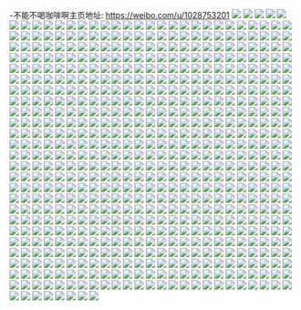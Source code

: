 -不能不喝咖啡啊主页地址: https://weibo.com/u/1028753201 
![](https://wx4.sinaimg.cn/mw2000/3d518731ly1h8ztpsaerjj22bc2bcb29.jpg) 
![](https://wx4.sinaimg.cn/mw2000/3d518731ly1h8xt05nk2vj20wi1yc7wh.jpg) 
![](https://wx4.sinaimg.cn/mw2000/3d518731ly1h8wmmqeaiyj20s31e2k1a.jpg) 
![](https://wx4.sinaimg.cn/mw2000/3d518731ly1h8wmmpzhv9j20u01hcgve.jpg) 
![](https://wx4.sinaimg.cn/mw2000/3d518731ly1h8v99rtomgj20wi1yc1d0.jpg) 
![](https://wx4.sinaimg.cn/mw2000/3d518731ly1h8vdhrfj0vj20wi1ycqv5.jpg) 
![](https://wx4.sinaimg.cn/mw2000/3d518731ly1h8v99pd0cdj20r71nf7e6.jpg) 
![](https://wx4.sinaimg.cn/mw2000/3d518731ly1h8v640mb1xj20wi1ycqv5.jpg) 
![](https://wx4.sinaimg.cn/mw2000/3d518731ly1h8v641k3awj20wi0evwka.jpg) 
![](https://wx4.sinaimg.cn/mw2000/3d518731ly1h8u7l6lbayj21p229f7t1.jpg) 
![](https://wx4.sinaimg.cn/mw2000/3d518731ly1h8u71vj6uyj20wi1ycnpd.jpg) 
![](https://wx4.sinaimg.cn/mw2000/3d518731ly1h8mt44dcsoj20wi1ycb29.jpg) 
![](https://wx4.sinaimg.cn/mw2000/3d518731ly1h8l48dbsxrj211j1e21h4.jpg) 
![](https://wx4.sinaimg.cn/mw2000/3d518731ly1h8l48cvdltj21pu1pukjl.jpg) 
![](https://wx4.sinaimg.cn/mw2000/3d518731gy1h8klxkyzonj20wi1ycwv8.jpg) 
![](https://wx4.sinaimg.cn/mw2000/3d518731ly1h8k1j8hee7j20u01407cd.jpg) 
![](https://wx4.sinaimg.cn/mw2000/3d518731ly1h8ijbxivlbj22382sbqv5.jpg) 
![](https://wx4.sinaimg.cn/mw2000/3d518731ly1h8ijchmo5sj20u0140121.jpg) 
![](https://wx4.sinaimg.cn/mw2000/3d518731ly1h8ijch7rsjj21s02dc4qq.jpg) 
![](https://wx4.sinaimg.cn/mw2000/3d518731ly1h8dvokt5tmj20wi1l7gzt.jpg) 
![](https://wx4.sinaimg.cn/mw2000/3d518731ly1h8dp27x49sj20nb0u3n3w.jpg) 
![](https://wx4.sinaimg.cn/mw2000/3d518731ly1h8cvzvcnx6j20ln0zxwmb.jpg) 
![](https://wx4.sinaimg.cn/mw2000/3d518731ly1h8culbm9urj20rp1y9n8x.jpg) 
![](https://wx4.sinaimg.cn/mw2000/3d518731ly1h8culc67orj20s81ergxc.jpg) 
![](https://wx4.sinaimg.cn/mw2000/3d518731ly1h8cjzcaf8wj20u00u0dj0.jpg) 
![](https://wx4.sinaimg.cn/mw2000/3d518731ly1h8cjvvx0rbj20rc16pwiv.jpg) 
![](https://wx4.sinaimg.cn/mw2000/3d518731ly1h8cixrlykoj20wi1yckjl.jpg) 
![](https://wx4.sinaimg.cn/mw2000/3d518731ly1h8cihvyab4j21ev1vtkg1.jpg) 
![](https://wx4.sinaimg.cn/mw2000/3d518731ly1h8cii1ecsuj22c0340npe.jpg) 
![](https://wx4.sinaimg.cn/mw2000/3d518731ly1h8buz813ojj20pb18zn3v.jpg) 
![](https://wx4.sinaimg.cn/mw2000/3d518731ly1h8buz8sfhkj22c02c0hdu.jpg) 
![](https://wx4.sinaimg.cn/mw2000/3d518731ly1h81ffommzaj20wi1ychdt.jpg) 
![](https://wx4.sinaimg.cn/mw2000/3d518731ly1h7z2gsks80j212f1f81co.jpg) 
![](https://wx4.sinaimg.cn/mw2000/3d518731ly1h7z2gv4n9tj20zn1bjng8.jpg) 
![](https://wx4.sinaimg.cn/mw2000/3d518731ly1h7z2gxjqufj20zv1btqul.jpg) 
![](https://wx4.sinaimg.cn/mw2000/3d518731ly1h7z2gqhglsj20yh19y1bz.jpg) 
![](https://wx4.sinaimg.cn/mw2000/3d518731ly1h7z2gzpn9ij20vu16vh58.jpg) 
![](https://wx4.sinaimg.cn/mw2000/3d518731ly1h7z2h0m09jj21281eztee.jpg) 
![](https://wx4.sinaimg.cn/mw2000/3d518731ly1h7yxvbziolj21lh1lhqur.jpg) 
![](https://wx4.sinaimg.cn/mw2000/3d518731ly1h7yykqdh4bj21nw1nwkae.jpg) 
![](https://wx4.sinaimg.cn/mw2000/3d518731ly1h7y19mtw6rj229y31aqns.jpg) 
![](https://wx4.sinaimg.cn/mw2000/3d518731ly1h7wzsoawkkj221w21wb2a.jpg) 
![](https://wx4.sinaimg.cn/mw2000/3d518731ly1h7vi27blufj221w21wb2a.jpg) 
![](https://wx4.sinaimg.cn/mw2000/3d518731ly1h7u8qe16nij21s02dcnpd.jpg) 
![](https://wx4.sinaimg.cn/mw2000/3d518731ly1h7t0bkndghj21s02dce81.jpg) 
![](https://wx4.sinaimg.cn/mw2000/3d518731ly1h7r1guibskj21pm2a5npd.jpg) 
![](https://wx4.sinaimg.cn/mw2000/3d518731ly1h7pxnd982wj20wi0n0n3l.jpg) 
![](https://wx4.sinaimg.cn/mw2000/3d518731ly1h7oe5sdt69j21wq2jm4qq.jpg) 
![](https://wx4.sinaimg.cn/mw2000/3d518731ly1h7oe5tsvbtj21p629k4qp.jpg) 
![](https://wx4.sinaimg.cn/mw2000/3d518731ly1h7oe5w74nrj21pl2a4e82.jpg) 
![](https://wx4.sinaimg.cn/mw2000/3d518731ly1h7oe5yzme0j20r71cenci.jpg) 
![](https://wx4.sinaimg.cn/mw2000/3d518731ly1h7oe60i5kzj21bn1ri4qp.jpg) 
![](https://wx4.sinaimg.cn/mw2000/3d518731ly1h7oe64d6z9j21db1tqh6k.jpg) 
![](https://wx4.sinaimg.cn/mw2000/3d518731ly1h7oe6bg2s4j21qb2b2b29.jpg) 
![](https://wx4.sinaimg.cn/mw2000/3d518731ly1h7n73iosocj20wi1ychdt.jpg) 
![](https://wx4.sinaimg.cn/mw2000/3d518731ly1h7lf8jyc5wj21qb2b2b29.jpg) 
![](https://wx4.sinaimg.cn/mw2000/3d518731ly1h7lf8eetebj20wi0ba75q.jpg) 
![](https://wx4.sinaimg.cn/mw2000/3d518731ly1h7lf8gdow7j21xs2781kx.jpg) 
![](https://wx4.sinaimg.cn/mw2000/3d518731ly1h7lf8gqee8j21er1erk93.jpg) 
![](https://wx4.sinaimg.cn/mw2000/3d518731ly1h7lf91v20pj20iw0fngnj.jpg) 
![](https://wx4.sinaimg.cn/mw2000/3d518731ly1h7lf8h7h4mj21zx1zxe81.jpg) 
![](https://wx4.sinaimg.cn/mw2000/3d518731ly1h7k4hf6h50j214r14rtke.jpg) 
![](https://wx4.sinaimg.cn/mw2000/3d518731ly1h7edz8rom2j20wi1yc43e.jpg) 
![](https://wx4.sinaimg.cn/mw2000/3d518731ly1h7ecugpd5nj20kh0pjadd.jpg) 
![](https://wx4.sinaimg.cn/mw2000/3d518731ly1h7dna6b4lxj21jt2ckkjl.jpg) 
![](https://wx4.sinaimg.cn/mw2000/3d518731ly1h7b0ylhivzj21l3245k6z.jpg) 
![](https://wx4.sinaimg.cn/mw2000/3d518731ly1h7b0yniy2tj228f2z91ky.jpg) 
![](https://wx4.sinaimg.cn/mw2000/3d518731ly1h7b0ypzsqzj22c0340u0x.jpg) 
![](https://wx4.sinaimg.cn/mw2000/3d518731ly1h7b0z4ufcsj221n2q7e81.jpg) 
![](https://wx4.sinaimg.cn/mw2000/3d518731ly1h74smg9y6fj22c0340qv6.jpg) 
![](https://wx4.sinaimg.cn/mw2000/3d518731ly1h6wmogph7dj20wi05pq3t.jpg) 
![](https://wx4.sinaimg.cn/mw2000/3d518731ly1h6wmojrhtcj21j42pze82.jpg) 
![](https://wx4.sinaimg.cn/mw2000/3d518731ly1h6wmop6j0mj20th133n1d.jpg) 
![](https://wx4.sinaimg.cn/mw2000/3d518731ly1h6rckykiaij21ps2ad1ky.jpg) 
![](https://wx4.sinaimg.cn/mw2000/3d518731ly1h6rckzixr2j229d30hhdu.jpg) 
![](https://wx4.sinaimg.cn/mw2000/3d518731ly1h6mjrkgb1rj21hl1zg1kx.jpg) 
![](https://wx4.sinaimg.cn/mw2000/3d518731ly1h6k7m7r4s5j20wi1ycabk.jpg) 
![](https://wx4.sinaimg.cn/mw2000/3d518731ly1h5r8483889j21rb1rb7wh.jpg) 
![](https://wx4.sinaimg.cn/mw2000/3d518731ly1h5i1qgwb6lj21s02dcb29.jpg) 
![](https://wx4.sinaimg.cn/mw2000/3d518731ly1h5i1qtqgo7j218f1n8h3y.jpg) 
![](https://wx4.sinaimg.cn/mw2000/3d518731ly1h5i1qvm6m1j21s02dchdt.jpg) 
![](https://wx4.sinaimg.cn/mw2000/3d518731ly1h5i1qonpsij21o928chdt.jpg) 
![](https://wx4.sinaimg.cn/mw2000/3d518731ly1h5i1qr16o0j20lc0sgk01.jpg) 
![](https://wx4.sinaimg.cn/mw2000/3d518731ly1h5i1qx061qj21s02dcb29.jpg) 
![](https://wx4.sinaimg.cn/mw2000/3d518731ly1h5ets55ljqj20vy07ldiv.jpg) 
![](https://wx4.sinaimg.cn/mw2000/3d518731ly1h5ed7reb1xj20us15d7mx.jpg) 
![](https://wx4.sinaimg.cn/mw2000/3d518731ly1h5ed80ygmrj21qo2bke3t.jpg) 
![](https://wx4.sinaimg.cn/mw2000/3d518731ly1h547t07hehj20wi1yc1kx.jpg) 
![](https://wx4.sinaimg.cn/mw2000/3d518731ly1h51j59hs4wj22c02c01kx.jpg) 
![](https://wx4.sinaimg.cn/mw2000/3d518731ly1h51j5ajwzpj22ae2ae1kx.jpg) 
![](https://wx4.sinaimg.cn/mw2000/3d518731ly1h51j5brmwdj22d02d0u0x.jpg) 
![](https://wx4.sinaimg.cn/mw2000/3d518731ly1h51j4p3b5gj22c02c0kjl.jpg) 
![](https://wx4.sinaimg.cn/mw2000/3d518731ly1h51j7k1h9dj20u00u07do.jpg) 
![](https://wx4.sinaimg.cn/mw2000/3d518731ly1h50v2px61lj217q1mcnpd.jpg) 
![](https://wx4.sinaimg.cn/mw2000/3d518731ly1h50v2z339lj20wi16l42e.jpg) 
![](https://wx4.sinaimg.cn/mw2000/3d518731ly1h50v2zltflj217r1mcx2t.jpg) 
![](https://wx4.sinaimg.cn/mw2000/3d518731ly1h4zprqv931j20sg0sgn1v.jpg) 
![](https://wx4.sinaimg.cn/mw2000/3d518731ly1h4zprrti9pj20wi18d17e.jpg) 
![](https://wx4.sinaimg.cn/mw2000/3d518731ly1h4tw8bilawj20lb0rp78v.jpg) 
![](https://wx4.sinaimg.cn/mw2000/3d518731ly1h4tw30w5i5j20ea0eawfn.jpg) 
![](https://wx4.sinaimg.cn/mw2000/3d518731ly1h4p7xz8cbnj211r1ec4fe.jpg) 
![](https://wx4.sinaimg.cn/mw2000/3d518731ly1h4p7yb7iwsj21eq1vo7wh.jpg) 
![](https://wx4.sinaimg.cn/mw2000/3d518731ly1h4p7yj43dij21s02dcqv6.jpg) 
![](https://wx4.sinaimg.cn/mw2000/3d518731ly1h4p7ymodn6j20um14uwpg.jpg) 
![](https://wx4.sinaimg.cn/mw2000/3d518731ly1h4mx4tpegzj21c31c3b29.jpg) 
![](https://wx4.sinaimg.cn/mw2000/3d518731ly1h4mx4yowasj21qw1qv1kx.jpg) 
![](https://wx4.sinaimg.cn/mw2000/3d518731ly1h4mx4x1gqaj21361gxnev.jpg) 
![](https://wx4.sinaimg.cn/mw2000/3d518731ly1h4mx4zjxtij21sc1sce81.jpg) 
![](https://wx4.sinaimg.cn/mw2000/3d518731ly1h4habcx8lvj20s10sgdmk.jpg) 
![](https://wx4.sinaimg.cn/mw2000/3d518731ly1h4h4etitywj20sg0sgtf0.jpg) 
![](https://wx4.sinaimg.cn/mw2000/3d518731ly1h4h4etptndj20sg0sgq9h.jpg) 
![](https://wx4.sinaimg.cn/mw2000/3d518731ly1h4h4esv0shj20sf0ru44c.jpg) 
![](https://wx4.sinaimg.cn/mw2000/3d518731ly1h4fz5739pcj219s1p1e81.jpg) 
![](https://wx4.sinaimg.cn/mw2000/3d518731ly1h4duu69vjoj21mp1nzu0x.jpg) 
![](https://wx4.sinaimg.cn/mw2000/3d518731ly1h4duuabc0rj21ma1mahdt.jpg) 
![](https://wx4.sinaimg.cn/mw2000/3d518731ly1h4dutlfs4aj21o01o0x6p.jpg) 
![](https://wx4.sinaimg.cn/mw2000/3d518731ly1h44ncuzp0sj227x27xnpd.jpg) 
![](https://wx4.sinaimg.cn/mw2000/3d518731ly1h44ncvn2lkj20wi0oadnm.jpg) 
![](https://wx4.sinaimg.cn/mw2000/3d518731ly1h44ncu64luj22bc3347wh.jpg) 
![](https://wx4.sinaimg.cn/mw2000/3d518731ly1h44nch2z8dj21o01o0x6p.jpg) 
![](https://wx4.sinaimg.cn/mw2000/3d518731ly1h3yrmw0azej22c0340kjn.jpg) 
![](https://wx4.sinaimg.cn/mw2000/3d518731ly1h3yrmreb7kj20vy16jtty.jpg) 
![](https://wx4.sinaimg.cn/mw2000/3d518731ly1h3yrmunb47j21px2at1kx.jpg) 
![](https://wx4.sinaimg.cn/mw2000/3d518731ly1h3yrmxjfzaj21qo2dcnpd.jpg) 
![](https://wx4.sinaimg.cn/mw2000/3d518731ly1h3yrn15entj21jo29xnpd.jpg) 
![](https://wx4.sinaimg.cn/mw2000/3d518731ly1h3yrn6bky0j22dc1tdqv5.jpg) 
![](https://wx4.sinaimg.cn/mw2000/3d518731ly1h3whnat4jsj21lf2dcb29.jpg) 
![](https://wx4.sinaimg.cn/mw2000/3d518731ly1h3whnncuk5j22ak2akkjl.jpg) 
![](https://wx4.sinaimg.cn/mw2000/3d518731ly1h3v6gl1h4qj22171k4kjl.jpg) 
![](https://wx4.sinaimg.cn/mw2000/3d518731ly1h3v6gls8f5j21hm1zh7wh.jpg) 
![](https://wx4.sinaimg.cn/mw2000/3d518731ly1h3sx4hbhi3j227a27a7wh.jpg) 
![](https://wx4.sinaimg.cn/mw2000/3d518731ly1h3sx4hs5q5j20zj0zjq66.jpg) 
![](https://wx4.sinaimg.cn/mw2000/3d518731ly1h3sx4j76txj231129dnpe.jpg) 
![](https://wx4.sinaimg.cn/mw2000/3d518731ly1h3sx4ksyi2j228o28ohdv.jpg) 
![](https://wx4.sinaimg.cn/mw2000/3d518731ly1h3sx4m753wj22bz2c0kjn.jpg) 
![](https://wx4.sinaimg.cn/mw2000/3d518731ly1h3uyp3s3kkj22ab2abhdw.jpg) 
![](https://wx4.sinaimg.cn/mw2000/3d518731ly1h3uyp26x8fj21sc1scaz7.jpg) 
![](https://wx4.sinaimg.cn/mw2000/3d518731ly1h3rt1bqtebj21sc1scnjc.jpg) 
![](https://wx4.sinaimg.cn/mw2000/3d518731ly1h3rt1b952qj20u00u0n0b.jpg) 
![](https://wx4.sinaimg.cn/mw2000/3d518731ly1h3rpys4yqjj21ei1einoi.jpg) 
![](https://wx4.sinaimg.cn/mw2000/3d518731ly1h3rpyyhj3fj22c02c0b2b.jpg) 
![](https://wx4.sinaimg.cn/mw2000/3d518731ly1h3rpyq7hlfj22bc334b2a.jpg) 
![](https://wx4.sinaimg.cn/mw2000/3d518731ly1h3rpygyf7wj21s02dcnpd.jpg) 
![](https://wx4.sinaimg.cn/mw2000/3d518731ly1h3rpyfvyfxj21pt2dce81.jpg) 
![](https://wx4.sinaimg.cn/mw2000/3d518731ly1h3pc8xvcjrj21qw2bv1ky.jpg) 
![](https://wx4.sinaimg.cn/mw2000/3d518731ly1h3pc938m0tj21pa29p4n9.jpg) 
![](https://wx4.sinaimg.cn/mw2000/3d518731ly1h3pc91mymzj21o3285b29.jpg) 
![](https://wx4.sinaimg.cn/mw2000/3d518731ly1h3pc9437muj21n5241wzj.jpg) 
![](https://wx4.sinaimg.cn/mw2000/3d518731ly1h3pc9nohenj21rc2che81.jpg) 
![](https://wx4.sinaimg.cn/mw2000/3d518731ly1h3pc92aywsj21mb23p7uq.jpg) 
![](https://wx4.sinaimg.cn/mw2000/3d518731ly1h3kqalb7zgj21rj2cp4qp.jpg) 
![](https://wx4.sinaimg.cn/mw2000/3d518731ly1h3kqakkdkrj21pu2ag1kx.jpg) 
![](https://wx4.sinaimg.cn/mw2000/3d518731ly1h3kqam9ws7j21s01rzarn.jpg) 
![](https://wx4.sinaimg.cn/mw2000/3d518731ly1h3imhnl029j22bz2c07wj.jpg) 
![](https://wx4.sinaimg.cn/mw2000/3d518731ly1h3imhovxvkj229a29a4qq.jpg) 
![](https://wx4.sinaimg.cn/mw2000/3d518731ly1h3imhq1kvbj227u27ukjm.jpg) 
![](https://wx4.sinaimg.cn/mw2000/3d518731ly1h3imhr1dugj22c02c0kjl.jpg) 
![](https://wx4.sinaimg.cn/mw2000/3d518731ly1h3im58mo6tj21kb1ksts7.jpg) 
![](https://wx4.sinaimg.cn/mw2000/3d518731ly1h3hfdq5b95j22ae31ve3b.jpg) 
![](https://wx4.sinaimg.cn/mw2000/3d518731ly1h3hfdri61zj23402c01kx.jpg) 
![](https://wx4.sinaimg.cn/mw2000/3d518731ly1h3imfaxf8uj21r2224e6v.jpg) 
![](https://wx4.sinaimg.cn/mw2000/3d518731ly1h3fwhhqh3kj2271271x6p.jpg) 
![](https://wx4.sinaimg.cn/mw2000/3d518731ly1h3fwhvrft8j22bz2bb4qr.jpg) 
![](https://wx4.sinaimg.cn/mw2000/3d518731ly1h3abbhmsrdj217a1mwe81.jpg) 
![](https://wx4.sinaimg.cn/mw2000/3d518731ly1h3abberm9zj22c0340b2a.jpg) 
![](https://wx4.sinaimg.cn/mw2000/3d518731ly1h3abbgiwhrj22c03404qs.jpg) 
![](https://wx4.sinaimg.cn/mw2000/3d518731ly1h3abbl53r5j223v2t67wi.jpg) 
![](https://wx4.sinaimg.cn/mw2000/3d518731ly1h3abbouc3oj22rw25hkjm.jpg) 
![](https://wx4.sinaimg.cn/mw2000/3d518731ly1h3abbu0swqj22c0340x6p.jpg) 
![](https://wx4.sinaimg.cn/mw2000/3d518731ly1h3abbie60tj23402c01kx.jpg) 
![](https://wx4.sinaimg.cn/mw2000/3d518731ly1h3abbmz4yvj227g2xye83.jpg) 
![](https://wx4.sinaimg.cn/mw2000/3d518731ly1h3abbjtiu0j224s2t7e83.jpg) 
![](https://wx4.sinaimg.cn/mw2000/3d518731ly1h3abbsnknoj22c03407wk.jpg) 
![](https://wx4.sinaimg.cn/mw2000/3d518731ly1h3abbd94kij217r1mc4qp.jpg) 
![](https://wx4.sinaimg.cn/mw2000/3d518731ly1h3abbqk811j22c0340u0z.jpg) 
![](https://wx4.sinaimg.cn/mw2000/3d518731ly1h3abbnraobj217r1mctzn.jpg) 
![](https://wx4.sinaimg.cn/mw2000/3d518731ly1h3ab9rll4pj232g2aub2b.jpg) 
![](https://wx4.sinaimg.cn/mw2000/3d518731ly1h3abad8ot2j22812yp7wi.jpg) 
![](https://wx4.sinaimg.cn/mw2000/3d518731ly1h3ab9vko1fj22c0340nph.jpg) 
![](https://wx4.sinaimg.cn/mw2000/3d518731ly1h3aba22aqkj227y2nbe82.jpg) 
![](https://wx4.sinaimg.cn/mw2000/3d518731ly1h3aba2qcjuj217q1mcql3.jpg) 
![](https://wx4.sinaimg.cn/mw2000/3d518731ly1h3ab9xoz58j22c0340b2b.jpg) 
![](https://wx4.sinaimg.cn/mw2000/3d518731ly1h3aba7iynyj217r1mc7uy.jpg) 
![](https://wx4.sinaimg.cn/mw2000/3d518731ly1h3aba03e4pj21ei1ei7wh.jpg) 
![](https://wx4.sinaimg.cn/mw2000/3d518731ly1h3abac75pqj21721lg4qp.jpg) 
![](https://wx4.sinaimg.cn/mw2000/3d518731ly1h3ab9z12w8j228r2zo4qr.jpg) 
![](https://wx4.sinaimg.cn/mw2000/3d518731ly1h3aba0yls0j217q1mce81.jpg) 
![](https://wx4.sinaimg.cn/mw2000/3d518731ly1h3aba3vl5wj217q1mc7wh.jpg) 
![](https://wx4.sinaimg.cn/mw2000/3d518731ly1h3aba4frkgj21ei1eikhx.jpg) 
![](https://wx4.sinaimg.cn/mw2000/3d518731ly1h3aba641xij217q1mce81.jpg) 
![](https://wx4.sinaimg.cn/mw2000/3d518731ly1h3aba6wcikj219g1k27wh.jpg) 
![](https://wx4.sinaimg.cn/mw2000/3d518731ly1h3aba9g53ij22c03401l0.jpg) 
![](https://wx4.sinaimg.cn/mw2000/3d518731ly1h3abab80xxj224q2uaqv7.jpg) 
![](https://wx4.sinaimg.cn/mw2000/3d518731ly1h3ab9q0k13j228l2zgx6r.jpg) 
![](https://wx4.sinaimg.cn/mw2000/3d518731ly1h2ueylxxfvj20hs1e4n2d.jpg) 
![](https://wx4.sinaimg.cn/mw2000/3d518731ly1h2rwied4pxj214o1h1wwn.jpg) 
![](https://wx4.sinaimg.cn/mw2000/3d518731ly1h2rwidv5xrj23402c01kx.jpg) 
![](https://wx4.sinaimg.cn/mw2000/3d518731ly1h2rwieuc0lj213d1ginhm.jpg) 
![](https://wx4.sinaimg.cn/mw2000/3d518731ly1h2r9wthktsj20wi0j7jw5.jpg) 
![](https://wx4.sinaimg.cn/mw2000/3d518731ly1h2r9wx10nsj20rx0tcwlj.jpg) 
![](https://wx4.sinaimg.cn/mw2000/3d518731ly1h2nf9nvibuj20rx197dqr.jpg) 
![](https://wx4.sinaimg.cn/mw2000/3d518731ly1h2ma1liopbj20wi0j7q96.jpg) 
![](https://wx4.sinaimg.cn/mw2000/3d518731ly1h2gfkl0z2cj229j29jnpe.jpg) 
![](https://wx4.sinaimg.cn/mw2000/3d518731ly1h2ezo12rxgj20xc1klgzq.jpg) 
![](https://wx4.sinaimg.cn/mw2000/3d518731ly1h2ezo1xlx0j20sc08541c.jpg) 
![](https://wx4.sinaimg.cn/mw2000/3d518731ly1h2ezo4yt2mj20uk6axb29.jpg) 
![](https://wx4.sinaimg.cn/mw2000/3d518731ly1h2b4fa5kb7j20hs0hs0t7.jpg) 
![](https://wx4.sinaimg.cn/mw2000/3d518731ly1h29cc3vxrij21be0zke81.jpg) 
![](https://wx4.sinaimg.cn/mw2000/3d518731ly1h29cbyknoaj22dc1s04qp.jpg) 
![](https://wx4.sinaimg.cn/mw2000/3d518731ly1h215boqu47j22c0340nph.jpg) 
![](https://wx4.sinaimg.cn/mw2000/3d518731ly1h20t2uldaqj20wi1yc7wh.jpg) 
![](https://wx4.sinaimg.cn/mw2000/3d518731gy1h1wb8wvqutj20ug0u0wnn.jpg) 
![](https://wx4.sinaimg.cn/mw2000/3d518731gy1h1wb6akundj20tz0tx7gt.jpg) 
![](https://wx4.sinaimg.cn/mw2000/3d518731gy1h1wb6biunbj20tz0tz0zv.jpg) 
![](https://wx4.sinaimg.cn/mw2000/3d518731ly1h1f7eonzgzj22c03407wj.jpg) 
![](https://wx4.sinaimg.cn/mw2000/3d518731ly1h1ewa6t0zqj22c0340hdu.jpg) 
![](https://wx4.sinaimg.cn/mw2000/3d518731ly1h1ewa90yhrj22312s1u0x.jpg) 
![](https://wx4.sinaimg.cn/mw2000/3d518731ly1h0zyl3m4coj22c0340npe.jpg) 
![](https://wx4.sinaimg.cn/mw2000/3d518731ly1h0qk9rzxg8j217q1mckdk.jpg) 
![](https://wx4.sinaimg.cn/mw2000/3d518731ly1h0nnxrb7fdj22c0340qv5.jpg) 
![](https://wx4.sinaimg.cn/mw2000/3d518731ly1h0hxfd6e7ej20uka4c1l2.jpg) 
![](https://wx4.sinaimg.cn/mw2000/3d518731ly1h0hxfertv9j20uk5nsnpe.jpg) 
![](https://wx4.sinaimg.cn/mw2000/3d518731ly1h0hxfgnbhvj20uk6t27wj.jpg) 
![](https://wx4.sinaimg.cn/mw2000/3d518731ly1h0hxfizfeuj20xc4xse83.jpg) 
![](https://wx4.sinaimg.cn/mw2000/3d518731ly1h0hxfjujlnj21ce1gqh2a.jpg) 
![](https://wx4.sinaimg.cn/mw2000/3d518731ly1h0hxfwxhc5j21s02dcx6p.jpg) 
![](https://wx4.sinaimg.cn/mw2000/3d518731ly1h0hxg12u8fj21lr2uonpf.jpg) 
![](https://wx4.sinaimg.cn/mw2000/3d518731ly1h0hxfm06tpj20yn1a64qp.jpg) 
![](https://wx4.sinaimg.cn/mw2000/3d518731ly1h0hxfnin87j225x2vwu0y.jpg) 
![](https://wx4.sinaimg.cn/mw2000/3d518731ly1h0hxfolscsj217q1mcqth.jpg) 
![](https://wx4.sinaimg.cn/mw2000/3d518731ly1h0hxfqwdrgj226r2x1kjl.jpg) 
![](https://wx4.sinaimg.cn/mw2000/3d518731ly1h0hxfyvei7j21js15u4qp.jpg) 
![](https://wx4.sinaimg.cn/mw2000/3d518731ly1h0hxfzlo3ij20mn0ejjti.jpg) 
![](https://wx4.sinaimg.cn/mw2000/3d518731ly1h0hxfv0awaj22c0340kjl.jpg) 
![](https://wx4.sinaimg.cn/mw2000/3d518731ly1h0hxftrm0aj21fg1dk7eh.jpg) 
![](https://wx4.sinaimg.cn/mw2000/3d518731ly1h0hxfsncbqj217q1ma7p7.jpg) 
![](https://wx4.sinaimg.cn/mw2000/3d518731ly1h0hxfrvw24j217r1mcap5.jpg) 
![](https://wx4.sinaimg.cn/mw2000/3d518731ly1h0hxfvtms9j217r1mc4gy.jpg) 
![](https://wx4.sinaimg.cn/mw2000/3d518731ly1h09rsyj7taj21o0280b29.jpg) 
![](https://wx4.sinaimg.cn/mw2000/3d518731ly1h09rt1203ej21n42807wh.jpg) 
![](https://wx4.sinaimg.cn/mw2000/3d518731ly1h05l227c9rj20wi16rn6l.jpg) 
![](https://wx4.sinaimg.cn/mw2000/3d518731ly1h04elmbm37j217q1mc7wd.jpg) 
![](https://wx4.sinaimg.cn/mw2000/3d518731ly1h04elk0x1bj226m2wuhdt.jpg) 
![](https://wx4.sinaimg.cn/mw2000/3d518731ly1h04elqc85xj217q1maqmw.jpg) 
![](https://wx4.sinaimg.cn/mw2000/3d518731ly1h04elp11odj217q1mc1kx.jpg) 
![](https://wx4.sinaimg.cn/mw2000/3d518731ly1h04em13m2rj217q1mch9v.jpg) 
![](https://wx4.sinaimg.cn/mw2000/3d518731ly1h04elo8o84j217r1mckj8.jpg) 
![](https://wx4.sinaimg.cn/mw2000/3d518731ly1h04elpratsj217s1mc4qp.jpg) 
![](https://wx4.sinaimg.cn/mw2000/3d518731ly1h04elr2d90j217q1mc4jt.jpg) 
![](https://wx4.sinaimg.cn/mw2000/3d518731ly1h04elnh7zvj217q1mc4qq.jpg) 
![](https://wx4.sinaimg.cn/mw2000/3d518731ly1h04elizwybj217q1mcaoj.jpg) 
![](https://wx4.sinaimg.cn/mw2000/3d518731ly1h011toodmsj22c0340u0y.jpg) 
![](https://wx4.sinaimg.cn/mw2000/3d518731ly1h011tf7009j228g2za1ky.jpg) 
![](https://wx4.sinaimg.cn/mw2000/3d518731ly1h011tuzurcj22c03401ky.jpg) 
![](https://wx4.sinaimg.cn/mw2000/3d518731ly1h011u1hl5nj22a031cnpe.jpg) 
![](https://wx4.sinaimg.cn/mw2000/3d518731ly1gzzxoir5uuj226q2wzb29.jpg) 
![](https://wx4.sinaimg.cn/mw2000/3d518731ly1gzzxokbib5j22c0340x6q.jpg) 
![](https://wx4.sinaimg.cn/mw2000/3d518731ly1gzzxohjatwj220i2phqv5.jpg) 
![](https://wx4.sinaimg.cn/mw2000/3d518731ly1gzt7lnett9j228v2so1kz.jpg) 
![](https://wx4.sinaimg.cn/mw2000/3d518731ly1gzt7llup2fj22802ypqv5.jpg) 
![](https://wx4.sinaimg.cn/mw2000/3d518731ly1gzt7lozwcdj22c03404qr.jpg) 
![](https://wx4.sinaimg.cn/mw2000/3d518731ly1gzq7tiq05lj21s02dcnpd.jpg) 
![](https://wx4.sinaimg.cn/mw2000/3d518731ly1gzq7th92gij228r2zob29.jpg) 
![](https://wx4.sinaimg.cn/mw2000/3d518731ly1gznnosa6rjj22822yqb29.jpg) 
![](https://wx4.sinaimg.cn/mw2000/3d518731ly1gznnoqh82gj229y31aqv6.jpg) 
![](https://wx4.sinaimg.cn/mw2000/3d518731ly1gzdid2wt1aj216o1kwni3.jpg) 
![](https://wx4.sinaimg.cn/mw2000/3d518731ly1gzdid50ekwj21o0280npd.jpg) 
![](https://wx4.sinaimg.cn/mw2000/3d518731ly1gzdid6g97zj21kw1kw1kx.jpg) 
![](https://wx4.sinaimg.cn/mw2000/3d518731ly1gzdcm2rqxjj22c0340x6q.jpg) 
![](https://wx4.sinaimg.cn/mw2000/3d518731ly1gzdcm7utgqj22c0340hdv.jpg) 
![](https://wx4.sinaimg.cn/mw2000/3d518731ly1gzdclzagrij21h51yuaxs.jpg) 
![](https://wx4.sinaimg.cn/mw2000/3d518731ly1gzca4e27oij20wi0nsgqs.jpg) 
![](https://wx4.sinaimg.cn/mw2000/3d518731ly1gzb3fx0xlzj22c0340e82.jpg) 
![](https://wx4.sinaimg.cn/mw2000/3d518731ly1gzb3fw2rebj20sl1234dt.jpg) 
![](https://wx4.sinaimg.cn/mw2000/3d518731ly1gzb3fy930sj22c03404qq.jpg) 
![](https://wx4.sinaimg.cn/mw2000/3d518731ly1gz9xngo4bbj217q1mc1kx.jpg) 
![](https://wx4.sinaimg.cn/mw2000/3d518731ly1gz8wm99899j20pl10r0yn.jpg) 
![](https://wx4.sinaimg.cn/mw2000/3d518731ly1gz8xrnedthj21hs1hs4kk.jpg) 
![](https://wx4.sinaimg.cn/mw2000/3d518731ly1gz7exhb6jaj20wi0uudli.jpg) 
![](https://wx4.sinaimg.cn/mw2000/3d518731ly1gz7exkt2hbj223u2t4e82.jpg) 
![](https://wx4.sinaimg.cn/mw2000/3d518731ly1gz7d33o6vfj21ib20f7qf.jpg) 
![](https://wx4.sinaimg.cn/mw2000/3d518731ly1gz7d34b6vgj21f21dzat4.jpg) 
![](https://wx4.sinaimg.cn/mw2000/3d518731ly1gz7d32v3f8j21801lye25.jpg) 
![](https://wx4.sinaimg.cn/mw2000/3d518731ly1gyyhog0wpdj22wc269kjl.jpg) 
![](https://wx4.sinaimg.cn/mw2000/3d518731ly1gyyhogmpxbj22qm1hkb29.jpg) 
![](https://wx4.sinaimg.cn/mw2000/3d518731ly1gyyhoesyvuj22so1mre81.jpg) 
![](https://wx4.sinaimg.cn/mw2000/3d518731ly1gywxb1spu7j20ie0azmxs.jpg) 
![](https://wx4.sinaimg.cn/mw2000/3d518731ly1gywqetw9zlj20wi0to0yj.jpg) 
![](https://wx4.sinaimg.cn/mw2000/3d518731ly1gytg3sv0ldj22c0340kjm.jpg) 
![](https://wx4.sinaimg.cn/mw2000/3d518731ly1gyl1toik1oj20wi0yttfx.jpg) 
![](https://wx4.sinaimg.cn/mw2000/3d518731ly1gyi9dxt3b4j22ae31vqv5.jpg) 
![](https://wx4.sinaimg.cn/mw2000/3d518731ly1gyi9dyzwo4j22a831nb29.jpg) 
![](https://wx4.sinaimg.cn/mw2000/3d518731ly1gyfenrocxej2290301e82.jpg) 
![](https://wx4.sinaimg.cn/mw2000/3d518731ly1gyeannf9f9j229o30wnpd.jpg) 
![](https://wx4.sinaimg.cn/mw2000/3d518731ly1gyeanmcfnoj227z2yn7wi.jpg) 
![](https://wx4.sinaimg.cn/mw2000/3d518731ly1gyeanp9r36j226h2wnhdu.jpg) 
![](https://wx4.sinaimg.cn/mw2000/3d518731ly1gybxpmad0nj20wi17g7hd.jpg) 
![](https://wx4.sinaimg.cn/mw2000/3d518731ly1gybxoe2b0ij22c0340e82.jpg) 
![](https://wx4.sinaimg.cn/mw2000/3d518731ly1gybxod7cupj20wi177k5a.jpg) 
![](https://wx4.sinaimg.cn/mw2000/3d518731ly1gy4h4du8klj20jg0dujrm.jpg) 
![](https://wx4.sinaimg.cn/mw2000/3d518731ly1gxy89ynkiej218w0u0n51.jpg) 
![](https://wx4.sinaimg.cn/mw2000/3d518731ly1gwzwo23pq6j226m2wub29.jpg) 
![](https://wx4.sinaimg.cn/mw2000/3d518731ly1gwzwo0x9w1j21un1uon90.jpg) 
![](https://wx4.sinaimg.cn/mw2000/3d518731ly1gwwy3626pdj20wi0d70um.jpg) 
![](https://wx4.sinaimg.cn/mw2000/0017CxHzly1gumw8wnm7dj60wi0lg41p02.jpg) 
![](https://wx4.sinaimg.cn/mw2000/0017CxHzly1gu8eux8fohj620i2oob2a02.jpg) 
![](https://wx4.sinaimg.cn/mw2000/0017CxHzly1gu8euzzzdbj61uo2hcqv502.jpg) 
![](https://wx4.sinaimg.cn/mw2000/3d518731ly1gu8ev23ctwj22c03404qq.jpg) 
![](https://wx4.sinaimg.cn/mw2000/0017CxHzly1gu8euudpa2j627y2ymkjm02.jpg) 
![](https://wx4.sinaimg.cn/mw2000/0017CxHzly1gu8ev4cbmhj62c0340b2a02.jpg) 
![](https://wx4.sinaimg.cn/mw2000/0017CxHzly1gu8evfano1j62c0340u0y02.jpg) 
![](https://wx4.sinaimg.cn/mw2000/0017CxHzly1gu8evk8ajxj62c0340npe02.jpg) 
![](https://wx4.sinaimg.cn/mw2000/0017CxHzly1gu8evnhlutj62c03401ky02.jpg) 
![](https://wx4.sinaimg.cn/mw2000/0017CxHzly1gu8io9ppq2j62c0340x6q02.jpg) 
![](https://wx4.sinaimg.cn/mw2000/3d518731ly1gu8io70b70j22c0340u0y.jpg) 
![](https://wx4.sinaimg.cn/mw2000/3d518731ly1gu8erfn59qj22c03404qq.jpg) 
![](https://wx4.sinaimg.cn/mw2000/0017CxHzly1gu8erkeb5rj62c03407wi02.jpg) 
![](https://wx4.sinaimg.cn/mw2000/0017CxHzly1gu8eri32a0j629y319hdt02.jpg) 
![](https://wx4.sinaimg.cn/mw2000/0017CxHzly1gu8esfgih9j628k2zfe8202.jpg) 
![](https://wx4.sinaimg.cn/mw2000/0017CxHzly1gu8erox06tj626l2wtx6p02.jpg) 
![](https://wx4.sinaimg.cn/mw2000/0017CxHzly1gu8ersns2nj62682wa7wa02.jpg) 
![](https://wx4.sinaimg.cn/mw2000/0017CxHzly1gu8erws6b4j63402c04qr02.jpg) 
![](https://wx4.sinaimg.cn/mw2000/0017CxHzly1gu8erzpdo1j62c0340b2a02.jpg) 
![](https://wx4.sinaimg.cn/mw2000/0017CxHzly1gu8es1uo3mj623v2t54qq02.jpg) 
![](https://wx4.sinaimg.cn/mw2000/0017CxHzly1gu8erd4ua5j62c0340qv502.jpg) 
![](https://wx4.sinaimg.cn/mw2000/0017CxHzly1gu8es3qjxgj62802yonpd02.jpg) 
![](https://wx4.sinaimg.cn/mw2000/0017CxHzly1gu8es5haujj629g30mhdt02.jpg) 
![](https://wx4.sinaimg.cn/mw2000/3d518731ly1gu8es86bq3j22c03404qr.jpg) 
![](https://wx4.sinaimg.cn/mw2000/0017CxHzly1gu8esarquvj62c0340kjm02.jpg) 
![](https://wx4.sinaimg.cn/mw2000/3d518731ly1gu8esdbtqqj22ae31vqv6.jpg) 
![](https://wx4.sinaimg.cn/mw2000/0017CxHzly1gu8esp4h20j61s02dcu0x02.jpg) 
![](https://wx4.sinaimg.cn/mw2000/0017CxHzly1gu8esusvlij62c0340kjm02.jpg) 
![](https://wx4.sinaimg.cn/mw2000/3d518731ly1gu8et3b1pxj22c03407wj.jpg) 
![](https://wx4.sinaimg.cn/mw2000/0017CxHzly1gtpaa9r9dcj628a2z2x6p02.jpg) 
![](https://wx4.sinaimg.cn/mw2000/0017CxHzly1gtpaac3ff9j62bx33x1l002.jpg) 
![](https://wx4.sinaimg.cn/mw2000/0017CxHzly1gtpaacvji5j628l2zgb2902.jpg) 
![](https://wx4.sinaimg.cn/mw2000/0017CxHzly1gtpaae2qa3j62c03401ky02.jpg) 
![](https://wx4.sinaimg.cn/mw2000/0017CxHzly1gtpaa8dzgqj62c0340x6q02.jpg) 
![](https://wx4.sinaimg.cn/mw2000/0017CxHzly1gtpaaffmjzj62c0340b2a02.jpg) 
![](https://wx4.sinaimg.cn/mw2000/0017CxHzly1gtpaagprc9j623y2tab2a02.jpg) 
![](https://wx4.sinaimg.cn/mw2000/0017CxHzly1gtpaah0kwdj618w0u013402.jpg) 
![](https://wx4.sinaimg.cn/mw2000/0017CxHzly1gtpaahodorj625i2vcnpd02.jpg) 
![](https://wx4.sinaimg.cn/mw2000/0017CxHzly1gtpaait5bdj62a231f4qq02.jpg) 
![](https://wx4.sinaimg.cn/mw2000/0017CxHzly1gtpaambgwxj62c03407wi02.jpg) 
![](https://wx4.sinaimg.cn/mw2000/0017CxHzly1gtpaanc4k7j61ng27a1kx02.jpg) 
![](https://wx4.sinaimg.cn/mw2000/0017CxHzly1gtpaakua5hj628g2z97wi02.jpg) 
![](https://wx4.sinaimg.cn/mw2000/0017CxHzly1gtpaaoo92qj62c0340e8202.jpg) 
![](https://wx4.sinaimg.cn/mw2000/0017CxHzly1gtpaapuhf4j626l2wsx6p02.jpg) 
![](https://wx4.sinaimg.cn/mw2000/0017CxHzly1gtpaar2uflj62c0340npe02.jpg) 
![](https://wx4.sinaimg.cn/mw2000/0017CxHzly1gtpaas5hqaj61yb2msqv502.jpg) 
![](https://wx4.sinaimg.cn/mw2000/0017CxHzly1gtpaatblv9j62c0340qv702.jpg) 
![](https://wx4.sinaimg.cn/mw2000/3d518731ly1gtau280f52j21r0340u0x.jpg) 
![](https://wx4.sinaimg.cn/mw2000/3d518731ly1gta7yhczpdj228g2z9khf.jpg) 
![](https://wx4.sinaimg.cn/mw2000/3d518731ly1gt8im24t2sj22af31wu0x.jpg) 
![](https://wx4.sinaimg.cn/mw2000/3d518731ly1gt8im8toilj22c0340hdu.jpg) 
![](https://wx4.sinaimg.cn/mw2000/0017CxHzly1gt8iqr57sqj62502uoe8102.jpg) 
![](https://wx4.sinaimg.cn/mw2000/3d518731ly1gt8iqsktzij22c0340qv5.jpg) 
![](https://wx4.sinaimg.cn/mw2000/3d518731ly1gt8iqufj69j22c03407wi.jpg) 
![](https://wx4.sinaimg.cn/mw2000/3d518731ly1gt8imc8w5pj22c0340u0x.jpg) 
![](https://wx4.sinaimg.cn/mw2000/3d518731ly1gt8imm7ivsj22c0340u0y.jpg) 
![](https://wx4.sinaimg.cn/mw2000/3d518731ly1gt8iqwbephj22c0340x6p.jpg) 
![](https://wx4.sinaimg.cn/mw2000/3d518731ly1gt8iqyknqfj22c0340kjm.jpg) 
![](https://wx4.sinaimg.cn/mw2000/3d518731ly1gt8ilw48mej22bx33xkjm.jpg) 
![](https://wx4.sinaimg.cn/mw2000/3d518731ly1gt8ir1gvf0j22c03407wi.jpg) 
![](https://wx4.sinaimg.cn/mw2000/3d518731ly1gt8ir2zvthj21wg2j9qv5.jpg) 
![](https://wx4.sinaimg.cn/mw2000/3d518731ly1gt8ir4l2ihj22c0340u0x.jpg) 
![](https://wx4.sinaimg.cn/mw2000/3d518731ly1gt8ir73qulj22c0340qv6.jpg) 
![](https://wx4.sinaimg.cn/mw2000/3d518731ly1gt8ir84z6rj21ua2gekjl.jpg) 
![](https://wx4.sinaimg.cn/mw2000/3d518731ly1gt8irad1d0j23402c0kjm.jpg) 
![](https://wx4.sinaimg.cn/mw2000/3d518731ly1gt8irbpsuaj22801o0hdt.jpg) 
![](https://wx4.sinaimg.cn/mw2000/3d518731ly1gt8iqpvtylj21o01o04qp.jpg) 
![](https://wx4.sinaimg.cn/mw2000/3d518731ly1gt54ybbbfyj20wi0f8tbc.jpg) 
![](https://wx4.sinaimg.cn/mw2000/3d518731ly1gt54ybn3fqj20wh1i0tft.jpg) 
![](https://wx4.sinaimg.cn/mw2000/3d518731ly1gt54yay978j20wh1idail.jpg) 
![](https://wx4.sinaimg.cn/mw2000/3d518731ly1gt50kbvc1sj22bx33xb2a.jpg) 
![](https://wx4.sinaimg.cn/mw2000/3d518731ly1gt50kd42gmj22862yw4qq.jpg) 
![](https://wx4.sinaimg.cn/mw2000/3d518731ly1gt50ke7g2vj22c03401ky.jpg) 
![](https://wx4.sinaimg.cn/mw2000/3d518731ly1gt50kg67poj22bx33xkjm.jpg) 
![](https://wx4.sinaimg.cn/mw2000/3d518731ly1gt50ki82csj22bx33x4qq.jpg) 
![](https://wx4.sinaimg.cn/mw2000/3d518731ly1gt50k9r8g2j229a30dnpd.jpg) 
![](https://wx4.sinaimg.cn/mw2000/3d518731ly1gt50kkej2rj22bx33xu0y.jpg) 
![](https://wx4.sinaimg.cn/mw2000/3d518731ly1gt50klc9dcj22c02c0wqp.jpg) 
![](https://wx4.sinaimg.cn/mw2000/0017CxHzly1gt50kmmhejj61ny1nyte802.jpg) 
![](https://wx4.sinaimg.cn/mw2000/3d518731ly1gt50knebsfj22mk1yx4fq.jpg) 
![](https://wx4.sinaimg.cn/mw2000/3d518731ly1gt0f6gho5pj22c03407wi.jpg) 
![](https://wx4.sinaimg.cn/mw2000/3d518731ly1gt0f6hp0mjj22c0340x6p.jpg) 
![](https://wx4.sinaimg.cn/mw2000/3d518731ly1gt0f6j6zzhj22c03401ky.jpg) 
![](https://wx4.sinaimg.cn/mw2000/3d518731ly1gt0f6l3bh0j22c0340x6p.jpg) 
![](https://wx4.sinaimg.cn/mw2000/3d518731ly1gt0f6oxk2sj22c0340x6q.jpg) 
![](https://wx4.sinaimg.cn/mw2000/3d518731ly1gt0f6qkdvsj22c0340hdu.jpg) 
![](https://wx4.sinaimg.cn/mw2000/3d518731ly1gt0f6rztmkj23402c0b29.jpg) 
![](https://wx4.sinaimg.cn/mw2000/3d518731ly1gt0f6u9sqjj224w224qjd.jpg) 
![](https://wx4.sinaimg.cn/mw2000/3d518731ly1gt0f6tnnbaj228g2za4qp.jpg) 
![](https://wx4.sinaimg.cn/mw2000/3d518731ly1gt0f6uump1j221e2pu46n.jpg) 
![](https://wx4.sinaimg.cn/mw2000/3d518731ly1gt0f72sqiij218w0t7jw1.jpg) 
![](https://wx4.sinaimg.cn/mw2000/3d518731ly1gt0f71djh4j22c0340atz.jpg) 
![](https://wx4.sinaimg.cn/mw2000/3d518731ly1gt0f6eqi9oj22c0340u0x.jpg) 
![](https://wx4.sinaimg.cn/mw2000/3d518731ly1gt0f6z527zj23402c0npf.jpg) 
![](https://wx4.sinaimg.cn/mw2000/3d518731ly1gt0f6w6w6fj22c0340qv5.jpg) 
![](https://wx4.sinaimg.cn/mw2000/3d518731ly1gt0f3y50byj22c0340x6p.jpg) 
![](https://wx4.sinaimg.cn/mw2000/3d518731ly1gt0f403dp9j22c0340x6p.jpg) 
![](https://wx4.sinaimg.cn/mw2000/3d518731ly1gt0f4rrgtbj22172rj4qq.jpg) 
![](https://wx4.sinaimg.cn/mw2000/3d518731ly1gt0f42xp20j229y31ab2a.jpg) 
![](https://wx4.sinaimg.cn/mw2000/3d518731ly1gt0f3vyyrhj228q2znkjm.jpg) 
![](https://wx4.sinaimg.cn/mw2000/0017CxHzly1gt0f49aoivj62c03401ky02.jpg) 
![](https://wx4.sinaimg.cn/mw2000/3d518731ly1gt0f44rku4j22c0340hdu.jpg) 
![](https://wx4.sinaimg.cn/mw2000/3d518731ly1gt0f47b7vkj22c0340x6p.jpg) 
![](https://wx4.sinaimg.cn/mw2000/3d518731ly1gt0f4gvhifj22c03407wj.jpg) 
![](https://wx4.sinaimg.cn/mw2000/3d518731ly1gt0f4x1293j21vl2i4u0x.jpg) 
![](https://wx4.sinaimg.cn/mw2000/3d518731ly1gt0f4mmu95j22c0340qv6.jpg) 
![](https://wx4.sinaimg.cn/mw2000/3d518731ly1gt0f50jpc5j228v2ztkjm.jpg) 
![](https://wx4.sinaimg.cn/mw2000/3d518731ly1gt0f4bl9ahj22c03407wi.jpg) 
![](https://wx4.sinaimg.cn/mw2000/3d518731ly1gt0f4dn898j23402c0b2a.jpg) 
![](https://wx4.sinaimg.cn/mw2000/3d518731ly1gt0f4jnzx3j22c0340hdv.jpg) 
![](https://wx4.sinaimg.cn/mw2000/3d518731ly1gt0f4ta1xdj22a231fnpd.jpg) 
![](https://wx4.sinaimg.cn/mw2000/3d518731ly1gt0f4pilr4j22c03401ky.jpg) 
![](https://wx4.sinaimg.cn/mw2000/3d518731ly1gt0f4v54u3j228g2zax6p.jpg) 
![](https://wx4.sinaimg.cn/mw2000/3d518731ly1gsvmvq4fmmj22c0340e81.jpg) 
![](https://wx4.sinaimg.cn/mw2000/3d518731ly1gsvmvrc07bj228d2zee81.jpg) 
![](https://wx4.sinaimg.cn/mw2000/3d518731ly1gsvmvvs2cyj21rz2dchdu.jpg) 
![](https://wx4.sinaimg.cn/mw2000/3d518731ly1gsvmvwu50ij21z42mte81.jpg) 
![](https://wx4.sinaimg.cn/mw2000/3d518731ly1gsvmvxrfw2j21h41ytkf5.jpg) 
![](https://wx4.sinaimg.cn/mw2000/3d518731ly1gsvmvoplwtj22c0340u0x.jpg) 
![](https://wx4.sinaimg.cn/mw2000/3d518731ly1gsvmvs8hzgj22c0340e81.jpg) 
![](https://wx4.sinaimg.cn/mw2000/3d518731ly1gsvmvyobopj21n626we81.jpg) 
![](https://wx4.sinaimg.cn/mw2000/3d518731ly1gsvmvzu8jxj21zi2ndu0x.jpg) 
![](https://wx4.sinaimg.cn/mw2000/3d518731ly1gsvmw1ua6mj22c0340npe.jpg) 
![](https://wx4.sinaimg.cn/mw2000/3d518731ly1gsvmw3n8arj22c0340u0x.jpg) 
![](https://wx4.sinaimg.cn/mw2000/3d518731ly1gsvmw6v3wvj22c03407wj.jpg) 
![](https://wx4.sinaimg.cn/mw2000/3d518731ly1gsvmw8ng1rj228g2za4qq.jpg) 
![](https://wx4.sinaimg.cn/mw2000/3d518731ly1gsvmwa69o2j22c03407wi.jpg) 
![](https://wx4.sinaimg.cn/mw2000/3d518731ly1gsvmwar6osj22c0340avl.jpg) 
![](https://wx4.sinaimg.cn/mw2000/3d518731ly1gsvmwhkh17j22c0340x6q.jpg) 
![](https://wx4.sinaimg.cn/mw2000/3d518731ly1gskromg1rmj218w0u018u.jpg) 
![](https://wx4.sinaimg.cn/mw2000/3d518731ly1gskromu0odj218w0u0gx8.jpg) 
![](https://wx4.sinaimg.cn/mw2000/3d518731ly1grzhjnq1vwj22c02c0u0x.jpg) 
![](https://wx4.sinaimg.cn/mw2000/3d518731ly1grvxwh0zz5j221z22i1kx.jpg) 
![](https://wx4.sinaimg.cn/mw2000/3d518731ly1grvxwkrcpxj21r41r4qdx.jpg) 
![](https://wx4.sinaimg.cn/mw2000/3d518731ly1grvxwrwedwj22c02c0hd7.jpg) 
![](https://wx4.sinaimg.cn/mw2000/3d518731ly1grvxwm3co7j22c0340kjl.jpg) 
![](https://wx4.sinaimg.cn/mw2000/3d518731ly1grvxwtd7y2j22c02c0ka1.jpg) 
![](https://wx4.sinaimg.cn/mw2000/3d518731ly1grvxwpn9xej22c02x9npd.jpg) 
![](https://wx4.sinaimg.cn/mw2000/3d518731ly1grvxwjdx6oj21ei1einms.jpg) 
![](https://wx4.sinaimg.cn/mw2000/0017CxHzly1grvxwkabkjj60wi0jbtfh02.jpg) 
![](https://wx4.sinaimg.cn/mw2000/3d518731ly1grvxwilxphj228o28o7wh.jpg) 
![](https://wx4.sinaimg.cn/mw2000/3d518731ly1grp5bgx8lwj22c03404qp.jpg) 
![](https://wx4.sinaimg.cn/mw2000/3d518731ly1grptbr7a73j22c03404qp.jpg) 
![](https://wx4.sinaimg.cn/mw2000/3d518731ly1grnxxyjnpsj21bz28knpf.jpg) 
![](https://wx4.sinaimg.cn/mw2000/3d518731ly1grnuoqt0qwj22c0340qv5.jpg) 
![](https://wx4.sinaimg.cn/mw2000/3d518731ly1grnuosvejtj22c02c0hdt.jpg) 
![](https://wx4.sinaimg.cn/mw2000/3d518731ly1grnuotm715j22c02c0npd.jpg) 
![](https://wx4.sinaimg.cn/mw2000/3d518731ly1grnuov973gj22c03401ky.jpg) 
![](https://wx4.sinaimg.cn/mw2000/3d518731ly1grnuopr852j22c033ix6p.jpg) 
![](https://wx4.sinaimg.cn/mw2000/3d518731ly1grnuowexylj228j28jb29.jpg) 
![](https://wx4.sinaimg.cn/mw2000/3d518731ly1grnuox8puhj22c0340u0x.jpg) 
![](https://wx4.sinaimg.cn/mw2000/3d518731ly1grnuoyagz8j229i2t9u0x.jpg) 
![](https://wx4.sinaimg.cn/mw2000/3d518731ly1grnuoz8nh0j22c02c0hdt.jpg) 
![](https://wx4.sinaimg.cn/mw2000/3d518731ly1grnup16niqj22c0340qs0.jpg) 
![](https://wx4.sinaimg.cn/mw2000/3d518731ly1grnup2zcwcj22c0340hdt.jpg) 
![](https://wx4.sinaimg.cn/mw2000/3d518731ly1grnup56xzaj22c02c04qq.jpg) 
![](https://wx4.sinaimg.cn/mw2000/3d518731ly1grnup5q7cyj22ag2agdww.jpg) 
![](https://wx4.sinaimg.cn/mw2000/3d518731ly1grnup75alcj20wi0wc45v.jpg) 
![](https://wx4.sinaimg.cn/mw2000/3d518731ly1grnup7wjr5j22c0340b29.jpg) 
![](https://wx4.sinaimg.cn/mw2000/3d518731ly1grnup9xiorj22c02c0e41.jpg) 
![](https://wx4.sinaimg.cn/mw2000/3d518731ly1grllehgrb9j227g2xye37.jpg) 
![](https://wx4.sinaimg.cn/mw2000/3d518731ly1grllej9mc2j22c02c0kjl.jpg) 
![](https://wx4.sinaimg.cn/mw2000/3d518731ly1grlleklx8aj22c02c0hdt.jpg) 
![](https://wx4.sinaimg.cn/mw2000/3d518731ly1grllelmh51j22c0340e81.jpg) 
![](https://wx4.sinaimg.cn/mw2000/3d518731ly1grlleoho95j22c0340hdt.jpg) 
![](https://wx4.sinaimg.cn/mw2000/3d518731ly1grlleqant9j22c02yv1kx.jpg) 
![](https://wx4.sinaimg.cn/mw2000/3d518731ly1grllerv1p3j22c03401kx.jpg) 
![](https://wx4.sinaimg.cn/mw2000/3d518731ly1grlletjl3qj22ab2onavl.jpg) 
![](https://wx4.sinaimg.cn/mw2000/3d518731ly1grllevyxw5j22c0340x6q.jpg) 
![](https://wx4.sinaimg.cn/mw2000/3d518731ly1grllexguaqj22c0340hdu.jpg) 
![](https://wx4.sinaimg.cn/mw2000/3d518731ly1grllf14j8qj22c02c0kjl.jpg) 
![](https://wx4.sinaimg.cn/mw2000/0017CxHzly1grllf2k1xzj62c02c0qv502.jpg) 
![](https://wx4.sinaimg.cn/mw2000/3d518731ly1grllf4rzhxj22a829be81.jpg) 
![](https://wx4.sinaimg.cn/mw2000/3d518731ly1grllf04t8zj21c02dc1l0.jpg) 
![](https://wx4.sinaimg.cn/mw2000/3d518731ly1grllefn18tj22c03401kx.jpg) 
![](https://wx4.sinaimg.cn/mw2000/3d518731ly1grlamytwsgj22c0340b2a.jpg) 
![](https://wx4.sinaimg.cn/mw2000/3d518731ly1grlamx1malj22c02c01ky.jpg) 
![](https://wx4.sinaimg.cn/mw2000/3d518731ly1grlan0b4rzj22c03404qq.jpg) 
![](https://wx4.sinaimg.cn/mw2000/3d518731ly1gri4d5n4k9j22c02c0e82.jpg) 
![](https://wx4.sinaimg.cn/mw2000/0017CxHzly1gri4d662tnj62c02c0ncn02.jpg) 
![](https://wx4.sinaimg.cn/mw2000/0017CxHzly1gri4d8fo5rj62c02c04qq02.jpg) 
![](https://wx4.sinaimg.cn/mw2000/3d518731ly1gri4d9qjtwj22c02c07wi.jpg) 
![](https://wx4.sinaimg.cn/mw2000/3d518731ly1gri4d0gpt5j22c02c0x6p.jpg) 
![](https://wx4.sinaimg.cn/mw2000/3d518731ly1gri4dbbcl8j22ac2ackjm.jpg) 
![](https://wx4.sinaimg.cn/mw2000/3d518731ly1gri4d2rsi8j22c02c0x6p.jpg) 
![](https://wx4.sinaimg.cn/mw2000/3d518731ly1gri4dc9scwj22c02c07wh.jpg) 
![](https://wx4.sinaimg.cn/mw2000/3d518731ly1gri4dehnazj22c02c04qq.jpg) 
![](https://wx4.sinaimg.cn/mw2000/3d518731ly1gri4dgqhg6j22c02c0e81.jpg) 
![](https://wx4.sinaimg.cn/mw2000/3d518731ly1grekyk1cxej22c02c0qv7.jpg) 
![](https://wx4.sinaimg.cn/mw2000/3d518731ly1greky7a7q4j225w25was1.jpg) 
![](https://wx4.sinaimg.cn/mw2000/3d518731ly1grekyhi8f2j22c03407wj.jpg) 
![](https://wx4.sinaimg.cn/mw2000/3d518731ly1grekyqowx5j22a42a44pt.jpg) 
![](https://wx4.sinaimg.cn/mw2000/3d518731ly1grekyne9ayj22am2am48l.jpg) 
![](https://wx4.sinaimg.cn/mw2000/3d518731ly1grekym6r62j22c02c0k9d.jpg) 
![](https://wx4.sinaimg.cn/mw2000/0017CxHzly1grekybbcqej62c0340x6q02.jpg) 
![](https://wx4.sinaimg.cn/mw2000/3d518731ly1grekyf6q3tj229g30mx6r.jpg) 
![](https://wx4.sinaimg.cn/mw2000/3d518731ly1grekycqy9kj22c02c0x6p.jpg) 
![](https://wx4.sinaimg.cn/mw2000/0017CxHzly1grekylkpcpj62c0340x6q02.jpg) 
![](https://wx4.sinaimg.cn/mw2000/3d518731ly1grekyp40boj22c02c07wi.jpg) 
![](https://wx4.sinaimg.cn/mw2000/3d518731ly1grekz6qmqej21yc0wiu12.jpg) 
![](https://wx4.sinaimg.cn/mw2000/3d518731ly1grcefjb43mj22c0340x6q.jpg) 
![](https://wx4.sinaimg.cn/mw2000/3d518731ly1grcefkoe06j22c0340kjm.jpg) 
![](https://wx4.sinaimg.cn/mw2000/3d518731ly1grcefn3nrtj22c0340kjm.jpg) 
![](https://wx4.sinaimg.cn/mw2000/3d518731ly1grcefr70qnj22c02c0b2a.jpg) 
![](https://wx4.sinaimg.cn/mw2000/3d518731ly1grcefotavkj22c02c0u0y.jpg) 
![](https://wx4.sinaimg.cn/mw2000/3d518731ly1grcefhyay8j22bg2bg7nz.jpg) 
![](https://wx4.sinaimg.cn/mw2000/0017CxHzly1gqy601teemj62c02c0k3w02.jpg) 
![](https://wx4.sinaimg.cn/mw2000/3d518731ly1gqy60isd5zj21mb1mb7wh.jpg) 
![](https://wx4.sinaimg.cn/mw2000/3d518731ly1gqo1d62jqcj22651awdqd.jpg) 
![](https://wx4.sinaimg.cn/mw2000/3d518731ly1gqlqgbbgqaj22c02byqv6.jpg) 
![](https://wx4.sinaimg.cn/mw2000/3d518731ly1gqlqggzt1mj22bz2bzkjo.jpg) 
![](https://wx4.sinaimg.cn/mw2000/3d518731ly1gqlqglyl8dj23402c0kjp.jpg) 
![](https://wx4.sinaimg.cn/mw2000/3d518731ly1gqlqgnzjjmj22c02bye82.jpg) 
![](https://wx4.sinaimg.cn/mw2000/3d518731ly1gqlqgqw13ej22c02by1ky.jpg) 
![](https://wx4.sinaimg.cn/mw2000/3d518731ly1gqlqgru9pbj21ei1ejnop.jpg) 
![](https://wx4.sinaimg.cn/mw2000/3d518731ly1gqlqgte71yj22by2c0u0y.jpg) 
![](https://wx4.sinaimg.cn/mw2000/3d518731ly1gqlqgx7gs2j22c02c04qq.jpg) 
![](https://wx4.sinaimg.cn/mw2000/3d518731ly1gqlqh2ujwpj22c02c07wi.jpg) 
![](https://wx4.sinaimg.cn/mw2000/3d518731ly1gqbefmgsf0j21mb1mbb29.jpg) 
![](https://wx4.sinaimg.cn/mw2000/3d518731ly1gqbefmx2waj22c02c0tnh.jpg) 
![](https://wx4.sinaimg.cn/mw2000/3d518731ly1gqbefr1fquj22c02c07wn.jpg) 
![](https://wx4.sinaimg.cn/mw2000/3d518731ly1gq35rrpy0pj21gh0q0dn9.jpg) 
![](https://wx4.sinaimg.cn/mw2000/3d518731ly1gpvp0njfm9j23402c0kjo.jpg) 
![](https://wx4.sinaimg.cn/mw2000/3d518731ly1gpvp0lk6ijj22c02c01kx.jpg) 
![](https://wx4.sinaimg.cn/mw2000/3d518731ly1gpvp0powdwj22c02c0kjn.jpg) 
![](https://wx4.sinaimg.cn/mw2000/3d518731ly1gpvp0sn3ajj22c02c0tzq.jpg) 
![](https://wx4.sinaimg.cn/mw2000/3d518731ly1gpvp0k8migj22c02c00wv.jpg) 
![](https://wx4.sinaimg.cn/mw2000/3d518731ly1gpvp0tc5loj228p28p1kx.jpg) 
![](https://wx4.sinaimg.cn/mw2000/3d518731ly1gpblevwy4lj22ae2ae1kx.jpg) 
![](https://wx4.sinaimg.cn/mw2000/3d518731ly1gpblet9drmj2137135dr1.jpg) 
![](https://wx4.sinaimg.cn/mw2000/3d518731ly1gpblexc9tcj22c02c0kjj.jpg) 
![](https://wx4.sinaimg.cn/mw2000/3d518731ly1gpblewgbqtj22c02c07r6.jpg) 
![](https://wx4.sinaimg.cn/mw2000/3d518731ly1gpblemw5ysj22c02c0hdt.jpg) 
![](https://wx4.sinaimg.cn/mw2000/3d518731ly1gpblenrg87j22c02c0kjl.jpg) 
![](https://wx4.sinaimg.cn/mw2000/3d518731ly1gpbleoi7loj22c02c04qp.jpg) 
![](https://wx4.sinaimg.cn/mw2000/3d518731ly1gpblexmepqj20j60j3acc.jpg) 
![](https://wx4.sinaimg.cn/mw2000/3d518731ly1gpblepsxq2j22zc28ihdu.jpg) 
![](https://wx4.sinaimg.cn/mw2000/3d518731ly1gpblerla07j21ei1ei1dk.jpg) 
![](https://wx4.sinaimg.cn/mw2000/3d518731ly1gpbler22jfj22c02c0qv5.jpg) 
![](https://wx4.sinaimg.cn/mw2000/3d518731ly1gpblesrq7uj22c02c07wi.jpg) 
![](https://wx4.sinaimg.cn/mw2000/3d518731ly1gpblgmtpsej22yt284u0x.jpg) 
![](https://wx4.sinaimg.cn/mw2000/3d518731ly1gpblev8ap5j22c02c04qp.jpg) 
![](https://wx4.sinaimg.cn/mw2000/3d518731ly1gp7ya9iahdj22c02c01kx.jpg) 
![](https://wx4.sinaimg.cn/mw2000/3d518731ly1gp7yaagz8ej224h1xke81.jpg) 
![](https://wx4.sinaimg.cn/mw2000/3d518731ly1gp7yabxjtlj226c26ce81.jpg) 
![](https://wx4.sinaimg.cn/mw2000/3d518731ly1gp7yad0bmej22c02c07wh.jpg) 
![](https://wx4.sinaimg.cn/mw2000/3d518731ly1gp7yaec6vcj22c02c0x6p.jpg) 
![](https://wx4.sinaimg.cn/mw2000/3d518731ly1gp7ya86zm1j22c02c0b29.jpg) 
![](https://wx4.sinaimg.cn/mw2000/3d518731ly1gp7yafkr40j22c02c0kjl.jpg) 
![](https://wx4.sinaimg.cn/mw2000/3d518731ly1gp7yaiy4h6j22c02c07wi.jpg) 
![](https://wx4.sinaimg.cn/mw2000/3d518731ly1gp7yalcoyij22c02c0u0x.jpg) 
![](https://wx4.sinaimg.cn/mw2000/3d518731ly1gp7yamd4osj22c02c04qp.jpg) 
![](https://wx4.sinaimg.cn/mw2000/3d518731ly1gp7yashhyfj22c02c04qp.jpg) 
![](https://wx4.sinaimg.cn/mw2000/3d518731ly1gp7yaoy1zuj21mb1mb7oc.jpg) 
![](https://wx4.sinaimg.cn/mw2000/3d518731ly1gp7yanftstj22c02c0hdt.jpg) 
![](https://wx4.sinaimg.cn/mw2000/3d518731ly1gojostxrgyj22c02c0trr.jpg) 
![](https://wx4.sinaimg.cn/mw2000/3d518731ly1gojost3u9sj22c02c01dk.jpg) 
![](https://wx4.sinaimg.cn/mw2000/3d518731ly1gojosuyvqgj22c02c0x1t.jpg) 
![](https://wx4.sinaimg.cn/mw2000/3d518731ly1gojosy1d6sj22c02c0ar3.jpg) 
![](https://wx4.sinaimg.cn/mw2000/3d518731ly1gojoszuv52j21zv1s31cz.jpg) 
![](https://wx4.sinaimg.cn/mw2000/3d518731ly1gojosvzro4j22c02c0k8y.jpg) 
![](https://wx4.sinaimg.cn/mw2000/3d518731ly1go9bcq1f0pj2258258wsw.jpg) 
![](https://wx4.sinaimg.cn/mw2000/3d518731ly1go9bcsmnbtj220h270x3l.jpg) 
![](https://wx4.sinaimg.cn/mw2000/3d518731ly1go9bdza6fkj21mc1mc1d3.jpg) 
![](https://wx4.sinaimg.cn/mw2000/3d518731ly1go9bcmokt9j22a42a4u0x.jpg) 
![](https://wx4.sinaimg.cn/mw2000/3d518731ly1go9bco4w06j23402c04qr.jpg) 
![](https://wx4.sinaimg.cn/mw2000/3d518731ly1go9bctyo81j22c02c0duv.jpg) 
![](https://wx4.sinaimg.cn/mw2000/3d518731ly1go9bcox637j233y27k7u0.jpg) 
![](https://wx4.sinaimg.cn/mw2000/3d518731ly1go9bcvc2s7j20c80c8q3t.jpg) 
![](https://wx4.sinaimg.cn/mw2000/3d518731ly1go9bcytgzjj223c23chdt.jpg) 
![](https://wx4.sinaimg.cn/mw2000/3d518731ly1go9bcs0tm8j22c02c0e7r.jpg) 
![](https://wx4.sinaimg.cn/mw2000/3d518731ly1go9bcr2xq4j228y2zyqv5.jpg) 
![](https://wx4.sinaimg.cn/mw2000/3d518731ly1go9bdwegbcj22c02c04qp.jpg) 
![](https://wx4.sinaimg.cn/mw2000/3d518731ly1go9bdvpyl5j22c02c0e81.jpg) 
![](https://wx4.sinaimg.cn/mw2000/3d518731ly1go9bczvph0j22c02c0e81.jpg) 
![](https://wx4.sinaimg.cn/mw2000/3d518731ly1go9bdyjpbxj22c02c0npd.jpg) 
![](https://wx4.sinaimg.cn/mw2000/3d518731ly1gn2p2vcoh3j21mb1mb4mv.jpg) 
![](https://wx4.sinaimg.cn/mw2000/3d518731ly1gn2p2wfso0j20u00u0gr7.jpg) 
![](https://wx4.sinaimg.cn/mw2000/3d518731ly1gn2p31hqhfj224e24eb29.jpg) 
![](https://wx4.sinaimg.cn/mw2000/3d518731ly1gn2p3bka7jj22c02c0e81.jpg) 
![](https://wx4.sinaimg.cn/mw2000/3d518731ly1gn2p2xe86kj21mb1mbh9e.jpg) 
![](https://wx4.sinaimg.cn/mw2000/3d518731ly1gn2p37k0k5j22c02c0npd.jpg) 
![](https://wx4.sinaimg.cn/mw2000/3d518731ly1gn2p2wpkfuj20u00u044o.jpg) 
![](https://wx4.sinaimg.cn/mw2000/3d518731ly1gn2p30ec75j22c02c0kjl.jpg) 
![](https://wx4.sinaimg.cn/mw2000/3d518731ly1gn2p33puo8j22c02c0e81.jpg) 
![](https://wx4.sinaimg.cn/mw2000/3d518731ly1gn2p32kofzj20ku1qi1ck.jpg) 
![](https://wx4.sinaimg.cn/mw2000/3d518731ly1gn2p321v7pj20ku168qlx.jpg) 
![](https://wx4.sinaimg.cn/mw2000/3d518731ly1gn2p39heqnj22c02c0hdu.jpg) 
![](https://wx4.sinaimg.cn/mw2000/3d518731ly1gn2p2zb88nj22c02c07wh.jpg) 
![](https://wx4.sinaimg.cn/mw2000/3d518731ly1gn2p3e4r52j23301a446g.jpg) 
![](https://wx4.sinaimg.cn/mw2000/3d518731ly1gn2p35e1e6j22c02c07wh.jpg) 
![](https://wx4.sinaimg.cn/mw2000/3d518731ly1gn2p2y8nc0j22c02c0e81.jpg) 
![](https://wx4.sinaimg.cn/mw2000/3d518731ly1gn2p3d33csj22692694jt.jpg) 
![](https://wx4.sinaimg.cn/mw2000/3d518731ly1gn2p2uqeqbj21kw1kwnl0.jpg) 
![](https://wx4.sinaimg.cn/mw2000/3d518731ly1glnn31jrp0j22c02c0b2a.jpg) 
![](https://wx4.sinaimg.cn/mw2000/3d518731ly1glnn32vqboj22c02c0u0x.jpg) 
![](https://wx4.sinaimg.cn/mw2000/3d518731ly1glnn347qn1j22c02c04qq.jpg) 
![](https://wx4.sinaimg.cn/mw2000/3d518731ly1glnn35z68pj22c02c0hdu.jpg) 
![](https://wx4.sinaimg.cn/mw2000/3d518731ly1glnn38u78cj22c02c0e82.jpg) 
![](https://wx4.sinaimg.cn/mw2000/3d518731ly1glnn37471rj22c02c04qp.jpg) 
![](https://wx4.sinaimg.cn/mw2000/3d518731ly1glnn3cbzxaj21kw1kw4fq.jpg) 
![](https://wx4.sinaimg.cn/mw2000/3d518731ly1glnn30ftd3j22c02c0b29.jpg) 
![](https://wx4.sinaimg.cn/mw2000/3d518731ly1glnn3bde7mj22c02c04qq.jpg) 
![](https://wx4.sinaimg.cn/mw2000/3d518731ly1glnn34katej20jw066dg4.jpg) 
![](https://wx4.sinaimg.cn/mw2000/3d518731ly1glnn3a49pmj225i1soh59.jpg) 
![](https://wx4.sinaimg.cn/mw2000/3d518731ly1glnn3cs0ohj2248248h88.jpg) 
![](https://wx4.sinaimg.cn/mw2000/3d518731ly1glnn3emtvxj229o29onpd.jpg) 
![](https://wx4.sinaimg.cn/mw2000/3d518731ly1gl2xrfgx8pj22c02c0x6p.jpg) 
![](https://wx4.sinaimg.cn/mw2000/3d518731ly1gl2xran4v3j22c02c04qq.jpg) 
![](https://wx4.sinaimg.cn/mw2000/3d518731ly1gl2xrcqog4j22c02c0x6p.jpg) 
![](https://wx4.sinaimg.cn/mw2000/3d518731ly1gl2xre4i81j22c02c0hdt.jpg) 
![](https://wx4.sinaimg.cn/mw2000/3d518731ly1gl2xr9oua3j20xc0xc4cp.jpg) 
![](https://wx4.sinaimg.cn/mw2000/3d518731ly1gl2xr96cjoj22c02c0npd.jpg) 
![](https://wx4.sinaimg.cn/mw2000/3d518731ly1gl2xrg8jzoj22c02c04k1.jpg) 
![](https://wx4.sinaimg.cn/mw2000/3d518731ly1gl2xrbjzflj22c02c0kjl.jpg) 
![](https://wx4.sinaimg.cn/mw2000/3d518731ly1gl2xrhjj7hj22c02c0gzt.jpg) 
![](https://wx4.sinaimg.cn/mw2000/3d518731ly1gkuqv4c6ucj20u0190gw1.jpg) 
![](https://wx4.sinaimg.cn/mw2000/3d518731ly1gkuqv4vw8uj21910u0tc4.jpg) 
![](https://wx4.sinaimg.cn/mw2000/3d518731ly1gkpwjg3dvej22c02c0hdt.jpg) 
![](https://wx4.sinaimg.cn/mw2000/3d518731ly1gkpwji4i5lj22c02c0b29.jpg) 
![](https://wx4.sinaimg.cn/mw2000/3d518731ly1gkpwjh4u8fj22c02c0kjl.jpg) 
![](https://wx4.sinaimg.cn/mw2000/3d518731ly1gkpwjex1zqj2240240qv5.jpg) 
![](https://wx4.sinaimg.cn/mw2000/3d518731ly1gkpwjigvbsj20ku0clwi9.jpg) 
![](https://wx4.sinaimg.cn/mw2000/3d518731ly1gkpwjj7my8j20ku112kjl.jpg) 
![](https://wx4.sinaimg.cn/mw2000/3d518731ly1gjsimofww4j20u00u0jum.jpg) 
![](https://wx4.sinaimg.cn/mw2000/3d518731ly1gjsimot0hdj20u00u0tdh.jpg) 
![](https://wx4.sinaimg.cn/mw2000/3d518731ly1gjsimp8ynlj20u00u0afl.jpg) 
![](https://wx4.sinaimg.cn/mw2000/3d518731ly1gjsimo38f1j20u00u0ahw.jpg) 
![](https://wx4.sinaimg.cn/mw2000/3d518731ly1gdz9xkmneij22c02c0b29.jpg) 
![](https://wx4.sinaimg.cn/mw2000/3d518731ly1gdz9xllqy1j22c02c0nnw.jpg) 
![](https://wx4.sinaimg.cn/mw2000/3d518731ly1gdz9xhpbmlj22c026okjl.jpg) 
![](https://wx4.sinaimg.cn/mw2000/3d518731ly1gdz9xnptz9j226s2x2qv5.jpg) 
![](https://wx4.sinaimg.cn/mw2000/3d518731ly1gdz9xoj8h3j21mb1mbkgw.jpg) 
![](https://wx4.sinaimg.cn/mw2000/3d518731ly1gdzj1ergbtj21yw1yw4pl.jpg) 
